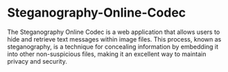 # Steganography-Online-Codec
The Steganography Online Codec is a web application that allows users to hide and retrieve text messages within image files. This process, known as steganography, is a technique for concealing information by embedding it into other non-suspicious files, making it an excellent way to maintain privacy and security.
